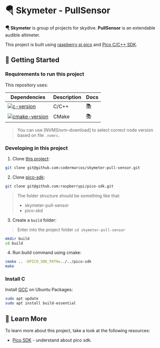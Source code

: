 # 🪂 Skymeter - PullSensor

**🪂 Skymeter** is group of projects for skydive. **PullSensor** is an extendable audible altimeter.

This project is built using [raspberry pi pico](https://www.raspberrypi.com/documentation/microcontrollers/pico-series.html) and [Pico C/C++ SDK][pico-sdk-doc].

## 🎉 Getting Started

### Requirements to run this project

This repository uses:

| Dependencies                                 | Description        | Docs             |
| -------------------------------------------- | ------------------ | ---------------- |
| [![c-version]](#install-c)                   | C/C++              | [📚][c-doc]      |
| [![cmake-version]][cmake-download]           | CMake              | [📚][cmake-doc]  |

> You can use [NVM][nvm-download] to select correct node version based on file `.nvmrc`.


### Developing in this project

1. Clone [this project]():

```bash
git clone git@github.com:codermarcos/skymeter-pull-sensor.git
```

2. Clone [pico-sdk](https://github.com/raspberrypi/pico-sdk):

```bash
git clone git@github.com:raspberrypi/pico-sdk.git
```

> The folder structure should be something like that:
> - skymeter-pull-sensor
> - pico-skd

3. Create a `build` folder:

> Enter into the project folder `cd skymeter-pull-sensor`

```bash
mkdir build
cd build
```

4. Run build command using cmake:

```bash
cmake .. -DPICO_SDK_PATH=../../pico-sdk
make
```

### Install C

Install [GCC](https://gcc.gnu.org/) on Ubuntu Packages:

```bash
sudo apt update
sudo apt install build-essential
```

## 📖 Learn More

To learn more about this project, take a look at the following resources:

* [Pico SDK][pico-sdk-doc] - understand about pico sdk.

[c-doc]: https://learn.microsoft.com/pt-br/cpp/c-language/?view=msvc-170
[c-version]: https://img.shields.io/badge/c-11.4.0-blue

[cmake-download]: https://cmake.org/download/
[cmake-doc]: https://cmake.org/documentation/
[cmake-version]: https://img.shields.io/badge/cmake-3.22.1-blue


[pico-sdk-doc]: https://www.raspberrypi.com/documentation/microcontrollers/c_sdk.html